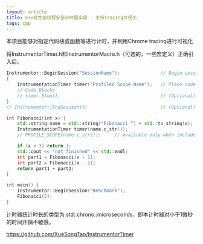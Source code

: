 ```yaml
---
layout: article
title: C++高性能线程安全计时器实现 - 支持Tracing可视化
tags: cpp
---
```


本项目能够对指定代码块或函数等进行计时，并利用Chrome tracing进行可视化

将InstrumentorTimer.h和InstrumentorMacro.h（可选的，一些宏定义）正确引入后。

```cpp
Instrumentor::BeginSession("SessionName");               // Begin session 
{
    InstrumentationTimer timer("Profiled Scope Name");   // Place code like this in scopes you'd like to include in profiling
    // Code Blocks
    // timer.Stop();                                     // (Optional) Stop timing manually, timer's destructor will call this function automatically
}
// Instrumentor::EndSession();                           // (Optional) End Session manually, Instrumentor's destuctor will call this function automatically
```


```cpp
int Fibonacci(int x) {
    std::string name = std::string("Fibonacci ") + std::to_string(x);
    InstrumentationTimer timer(name.c_str());
    // PROFILE_SCOPE(name.c_str());     // Available only when include header file 'InstrumentorMacro.h'

    if (x < 3) return 1;
    std::cout << "not finished" << std::endl;
    int part1 = Fibonacci(x - 1);
    int part2 = Fibonacci(x - 2);
    return part1 + part2;
}

int main() {
    Instrumentor::BeginSession("Benchmark");
    Fibonacci(5);
}
```

计时器统计时长的类型为 std::chrono::microseconds，即本计时器对小于1微秒的时间开销不敏感。



https://github.com/XueSongTap/InstrumentorTimer